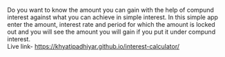Do you want to know the amount you can gain with the help of compund interest against what you can achieve in simple interest. In this simple app enter the amount, interest rate and period for which the amount is locked out and you will see the amount you will gain if you put it under compund interest.<br/>
Live link- https://khyatipadhiyar.github.io/interest-calculator/
